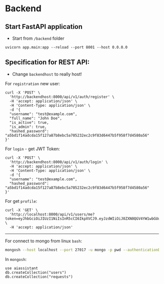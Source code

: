 # Backend

## Start FastAPI application

- Start from `/backend` folder

```
uvicorn app.main:app --reload --port 8001 --host 0.0.0.0
```

## Specification for REST API:

- Change `backendhost` to really host!

For `registration` new user:
```
curl -X 'POST' \
  'http://backendhost:8000/api/v1/auth/register' \
  -H 'accept: application/json' \
  -H 'Content-Type: application/json' \
  -d '{
  "username": "test@example.com",
  "full_name": "John Doe",
  "is_active": true,
  "is_admin": true,
  "hashed_password": "a5bd1f14adcda15f127a87b8ebc5a705232ec2c9f83d6447b5f958f7d4580a56"
}'
```

For `login` - get JWT Token:
```
curl -X 'POST' \
  'http://backendhost:8000/api/v1/auth/login' \
  -H 'accept: application/json' \
  -H 'Content-Type: application/json' \
  -d '{
  "username": "test@example.com",
  "hashed_password": "a5bd1f14adcda15f127a87b8ebc5a705232ec2c9f83d6447b5f958f7d4580a56"
}'
```

For get `profile`:
```
curl -X 'GET' \
  'http://localhost:8000/api/v1/users/me?token=eyJhbGciOiJIUzI1NiIsInR5cCI6IkpXVCJ9.eyJzdWIiOiJ0ZXN0QGV4YW1wbGUuY29tIiwiZXhwIjoxNzQzODM2NDg2LCJpYXQiOjE3NDM4MzU1ODZ9.ehEMuG3qc8thh3spjgbwMEHSkrO08hEeugV10Pv_1cw' \
  -H 'accept: application/json'
```


<hr/>

For connect to mongo from linux `bash`:
```bash
mongosh --host localhost --port 27017 -u mongo -p pwd --authenticationDatabase admin
```

In `mongosh`:
```
use aiassistant
db.createCollection("users")
db.createCollection("requests")
```